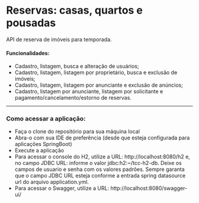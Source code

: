 # Reservas: casas, quartos e pousadas

API de reserva de imóveis para temporada. 

#### Funcionalidades:

- Cadastro, listagem, busca e alteração de usuários;
- Cadastro, listagem, listagem por proprietário, busca e exclusão de imóveis;
- Cadastro, listagem, listagem por anunciante e exclusão de anúncios; 
- Cadastro, listagem por anunciante, listagem por solicitante e pagamento/cancelamento/estorno de reservas.

___________________________________________________________
### Como acessar a aplicação:

- Faça o clone do repositório para sua máquina local
- Abra-o com sua IDE de preferência (desde que esteja configurada para aplicações SpringBoot)
- Execute a aplicação
- Para acessar o console do H2, utilize a URL: http://localhost:8080/h2 e, no campo JDBC URL: informe o valor jdbc:h2:~/tcc-h2-db. Deixe os campos de usuario e senha com os valores padrões. Sempre garanta que o campo JDBC URL esteja conforme a entrada spring datasource url do arquivo application.yml.
- Para acessar o Swagger, utilize a URL: http://localhost:8080/swagger-ui/

